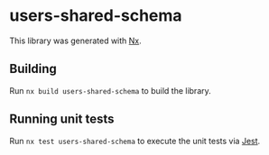 # users-shared-schema

This library was generated with [Nx](https://nx.dev).

## Building

Run `nx build users-shared-schema` to build the library.

## Running unit tests

Run `nx test users-shared-schema` to execute the unit tests via [Jest](https://jestjs.io).
